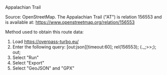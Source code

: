 Appalachian Trail

Source: OpenStreetMap. The Appalachian Trail ("AT") is relation 156553 and is available at: https://www.openstreetmap.org/relation/156553

Method used to obtain this route data:

1. Load https://overpass-turbo.eu/
2. Enter the following query:
    [out:json][timeout:60];
    rel(156553);
    (._;>>;);
    out;
3. Select "Run"
4. Select "Export"
5. Select "GeoJSON" and "GPX"

